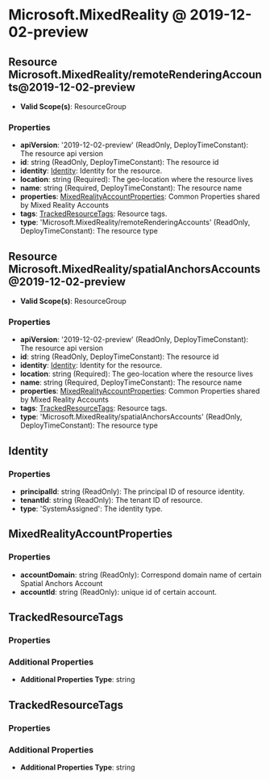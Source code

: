 # Microsoft.MixedReality @ 2019-12-02-preview

## Resource Microsoft.MixedReality/remoteRenderingAccounts@2019-12-02-preview
* **Valid Scope(s)**: ResourceGroup
### Properties
* **apiVersion**: '2019-12-02-preview' (ReadOnly, DeployTimeConstant): The resource api version
* **id**: string (ReadOnly, DeployTimeConstant): The resource id
* **identity**: [Identity](#identity): Identity for the resource.
* **location**: string (Required): The geo-location where the resource lives
* **name**: string (Required, DeployTimeConstant): The resource name
* **properties**: [MixedRealityAccountProperties](#mixedrealityaccountproperties): Common Properties shared by Mixed Reality Accounts
* **tags**: [TrackedResourceTags](#trackedresourcetags): Resource tags.
* **type**: 'Microsoft.MixedReality/remoteRenderingAccounts' (ReadOnly, DeployTimeConstant): The resource type

## Resource Microsoft.MixedReality/spatialAnchorsAccounts@2019-12-02-preview
* **Valid Scope(s)**: ResourceGroup
### Properties
* **apiVersion**: '2019-12-02-preview' (ReadOnly, DeployTimeConstant): The resource api version
* **id**: string (ReadOnly, DeployTimeConstant): The resource id
* **identity**: [Identity](#identity): Identity for the resource.
* **location**: string (Required): The geo-location where the resource lives
* **name**: string (Required, DeployTimeConstant): The resource name
* **properties**: [MixedRealityAccountProperties](#mixedrealityaccountproperties): Common Properties shared by Mixed Reality Accounts
* **tags**: [TrackedResourceTags](#trackedresourcetags): Resource tags.
* **type**: 'Microsoft.MixedReality/spatialAnchorsAccounts' (ReadOnly, DeployTimeConstant): The resource type

## Identity
### Properties
* **principalId**: string (ReadOnly): The principal ID of resource identity.
* **tenantId**: string (ReadOnly): The tenant ID of resource.
* **type**: 'SystemAssigned': The identity type.

## MixedRealityAccountProperties
### Properties
* **accountDomain**: string (ReadOnly): Correspond domain name of certain Spatial Anchors Account
* **accountId**: string (ReadOnly): unique id of certain account.

## TrackedResourceTags
### Properties
### Additional Properties
* **Additional Properties Type**: string

## TrackedResourceTags
### Properties
### Additional Properties
* **Additional Properties Type**: string

